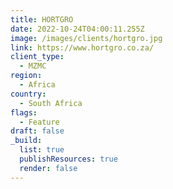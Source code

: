 ```yaml
---
title: HORTGRO
date: 2022-10-24T04:00:11.255Z
image: /images/clients/hortgro.jpg
link: https://www.hortgro.co.za/
client_type:
  - MZMC
region:
  - Africa
country:
  - South Africa
flags:
  - Feature
draft: false
_build:
  list: true
  publishResources: true
  render: false
---
```

